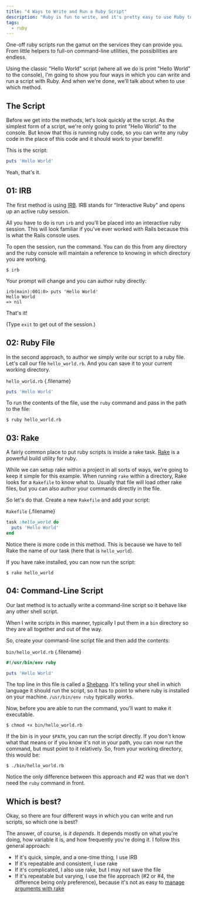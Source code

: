 ```yaml
---
title: "4 Ways to Write and Run a Ruby Script"
description: "Ruby is fun to write, and it's pretty easy to use Ruby to perform ad hoc services for you. Here are a few approaches."
tags:
  - ruby
---
```


One-off ruby scripts run the gamut on the services they can provide you. From little helpers to full-on command-line utilities, the possibilities are endless.

Using the classic "Hello World" script (where all we do is print "Hello World" to the console), I'm going to show you four ways in which you can write and run a script with Ruby. And when we're done, we'll talk about when to use which method.

## The Script

Before we get into the methods, let's look quickly at the script. As the simplest form of a script, we're only going to print "Hello World" to the console. But know that this _is_ running ruby code, so you can write any ruby code in the place of this code and it should work to your benefit!

This is the script:

```rb
puts 'Hello World'
```

Yeah, that's it.

## 01: IRB

The first method is using [IRB](http://ruby-doc.org/stdlib-2.5.1/libdoc/irb/rdoc/IRB.html). IRB stands for "Interactive Ruby" and opens up an active ruby session.

All you have to do is run `irb` and you'll be placed into an interactive ruby session. This will look familiar if you've ever worked with Rails because this is what the Rails console uses.

To open the session, run the command. You can do this from any directory and the ruby console will maintain a reference to knowing in which directory you are working.

    $ irb

Your prompt will change and you can author ruby directly:

```text
irb(main):001:0> puts 'Hello World'
Hello World
=> nil
```

That's it!

(Type `exit` to get out of the session.)

## 02: Ruby File

In the second approach, to author we simply write our script to a ruby file. Let's call our file `hello_world.rb`. And you can save it to your current working directory.

`hello_world.rb` {.filename}

```rb
puts 'Hello World'
```

To run the contents of the file, use the `ruby` command and pass in the path to the file:

    $ ruby hello_world.rb

## 03: Rake

A fairly common place to put ruby scripts is inside a rake task. [Rake](https://github.com/ruby/rake) is a powerful build utility for ruby.

While we can setup rake within a project in all sorts of ways, we're going to keep it simple for this example. When running `rake` within a directory, Rake looks for a `Rakefile` to know what to. Usually that file will load other rake files, but you can also author your commands directly in the file.

So let's do that. Create a new `Rakefile` and add your script:

`Rakefile` {.filename}

```rb
task :hello_world do
  puts 'Hello World'
end
```

Notice there is more code in this method. This is because we have to tell Rake the name of our task (here that is `hello_world`).

If you have rake installed, you can now run the script:

    $ rake hello_world

## 04: Command-Line Script

Our last method is to actually write a command-line script so it behave like any other shell script.

When I write scripts in this manner, typically I put them in a `bin` directory so they are all together and out of the way.

So, create your command-line script file and then add the contents:

`bin/hello_world.rb` {.filename}

```rb
#!/usr/bin/env ruby

puts 'Hello World'
```

The top line in this file is called a [Shebang](<https://en.wikipedia.org/wiki/Shebang_(Unix)>). It's telling your shell in which language it should run the script, so it has to point to where ruby is installed on your machine. `/usr/bin/env ruby` typically works.

Now, before you are able to run the command, you'll want to make it executable.

    $ chmod +x bin/hello_world.rb

If the bin is in your `$PATH`, you can run the script directly. If you don't know what that means or if you know it's not in your path, you can now run the command, but must point to it relatively. So, from your working directory, this would be:

    $ ./bin/hello_world.rb

Notice the only difference between this approach and #2 was that we don't need the `ruby` command in front.

## Which is best?

Okay, so there are four different ways in which you can write and run scripts, so which one is best?

The answer, of course, is _it depends_. It depends mostly on what you're doing, how variable it is, and how frequently you're doing it. I follow this general approach:

- If it's quick, simple, and a one-time thing, I use IRB
- If it's repeatable and consistent, I use rake
- If it's complicated, I also use rake, but I may not save the file
- If it's repeatable but varying, I use the file approach (#2 or #4, the difference being only preference), because it's not as easy to [manage arguments with rake](/4-ways-to-pass-arguments-to-a-rake-task.html)
